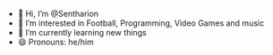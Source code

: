 - 👋 Hi, I’m @Sentharion
- 👀 I’m interested in Football, Programming, Video Games and music
- 🌱 I’m currently learning new things
- 😄 Pronouns: he/him

<!---
Sentharion/Sentharion is a ✨ special ✨ repository because its `README.md` (this file) appears on your GitHub profile.
You can click the Preview link to take a look at your changes.
--->
